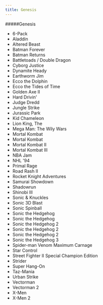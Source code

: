 ```yaml
---
title: Genesis
---
```


#####Genesis

- 6-Pack
- Aladdin
- Altered Beast
- Batman Forever
- Batman Returns
- Battletoads / Double Dragon
- Cyborg Justice
- Dynamite Heady
- Earthworm Jim
- Ecco the Dolphin
- Ecco the Tides of Time
- Golden Axe II
- Hard Drivin'
- Judge Dredd
- Jungle Strike
- Jurassic Park
- Kid Chameleon
- Lion King, The
- Mega Man: The Wily Wars
- Mortal Kombat
- Mortal Kombat
- Mortal Kombat II
- Mortal Kombat III
- NBA Jam
- NHL '94
- Primal Rage
- Road Rash II
- Rocket Knight Adventures
- Samurai Showdown
- Shadowrun
- Shinobi III
- Sonic & Knuckles
- Sonic 3D Blast
- Sonic Spinball
- Sonic the Hedgehog
- Sonic the Hedgehog
- Sonic the Hedgehog 2
- Sonic the Hedgehog 2
- Sonic the Hedgehog 2
- Sonic the Hedgehog 3
- Spider-man Venom Maximum Carnage
- Star Control
- Street Fighter II Special Champion Edition
- Strider
- Super Hang-On
- Taz-Mania
- Urban Strike
- Vectorman
- Vectorman 2
- X-Men
- X-Men 2
